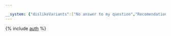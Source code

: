 ```yaml
---

__system: {"dislikeVariants":["No answer to my question","Recomendations didn't help","The content doesn't match title","Other"]}
---
```

{% include [auth](../_includes/authentication.md) %}